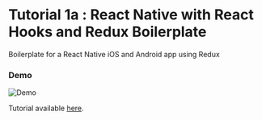 # Tutorial 1a : React Native with React Hooks and Redux Boilerplate

Boilerplate for a React Native iOS and Android app using Redux

### Demo
![Demo](https://github.com/MosesEsan/mesan-react-native-hooks-redux-boilerplate/blob/master/demo.gif "demo")

Tutorial available <a href="https://medium.com/@mosesesan/tutorial-1a-react-native-with-react-hooks-and-redux-boilerplate-75014ca8dee4" target="_blank">here</a>.
